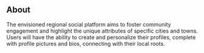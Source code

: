 ## About

The envisioned regional social platform aims to foster community engagement and highlight the unique attributes of specific cities and towns. Users will have the ability to create and personalize their profiles, complete with profile pictures and bios, connecting with their local roots.


